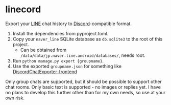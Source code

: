 # linecord

Export your [LINE](https://line.me) chat history to [Discord](https://discord.com)-compatible format.

1. Install the dependencies from pyproject.toml.
2. Copy your `naver_line` SQLite database as `db.sqlite3` to the root of this project.
   - Can be obtained from `/data/data/jp.naver.line.android/databases/`, needs root.
3. Run `python manage.py export {groupname}`.
4. Use the exported `groupname.json` for something like [DiscordChatExporter-frontend](https://github.com/slatinsky/DiscordChatExporter-frontend)

Only group chats are supported, but it should be possible to support other chat rooms. Only basic text is supported - no images or replies yet. I have no plans to develop this further other than for my own needs, so use at your own risk.
